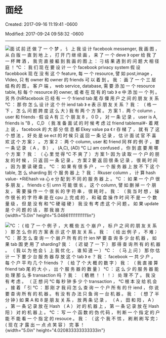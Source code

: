 # 面经 

Created: 2017-09-16 11:19:41 -0600

Modified: 2017-09-24 09:58:32 -0600

---

![面 试 前 还 做 了 一 个 梦 ， 讠 上 我 设 计 facebook messenger, 我 画 图 ， 从 白 版 一 直 到 地 上 ， 打 开 门 继 续 画 ， 来 了 一 个 deve 》 oper 给 我 了 一 杯 睥 酒 ， 我 完 直 接 軀 到 我 画 的 图 上 ： 刁 结 果 遇 到 的 问 题 大 相 径 庭 ！ ℃ ： 我 们 现 在 要 设 计 一 个 facebook privacy system 假 设 facebbook 现 在 没 有 这 个 feature, 每 一 个 resource, 譬 如 post,image ， Vldeo, 只 有 owner 和 owner 的 friends 可 以 着 到 。 我 ： 画 了 一 个 三 层 结 构 的 图 。 客 户 端 ， web service, database, 需 要 添 加 一 个 resource table, 标 每 个 resource 的 owner, 或 者 在 现 有 的 tab 》 e 中 添 加 一 个 列 。 另 外 {hiRfacebook 已 经 有 一 个 friend tab 尾 存 僳 用 户 之 间 的 朋 友 关 系 ℃ ： 那 你 怎 么 设 计 这 个 什 iend tab 》 e 表 示 朋 友 关 系 ？ 我 ： （ 格 一 下 ， 怎 么 问 题 跨 度 这 么 大 } 我 有 两 个 方 案 。 方 案 1 ．两 个 column ， user 和 friends · 假 设 A 有 三 个 朋 友 8 ， 0 D ， 对 一 条 记 录 ， user is A, friends is "B ， C,D （ 我 准 备 面 试 的 时 候 考 虑 过 friend tablemal#- 着 飕 上 说 ， facebook 的 大 部 分 信 息 都 Ekey value pa 《 r 存 槠 了 ， 就 有 了 这 个 想 法 ， 好 处 是 se ect 的 时 候 只 返 回 一 条 记 录 ， 估 计 面 试 官 不 喜 欢 这 个 方 案 冫 。 方 案 2 ： 两 个 column, user 和 friend 同 样 的 例 子 ， 要 一 条 记 录 （ A ， B ） ， (A,C), (AD) ℃ 凵 am confused ， 你 到 底 要 用 哪 个 方 案 ？ 我 ： （ 心 里 觉 得 ℃ 不 爽 了 ） 方 案 1- 因 为 读 取 一 个 户 的 朋 友 的 时 候 ， 只 返 回 一 条 记 录 。 方 案 2 要 返 回 很 条 记 录 ， 很 耗 时 间 ， 因 为 要 读 硬 盘 。 ℃ ： 如 果 有 很 多 户 ， 一 个 服 务 器 上 放 不 下 这 个 table, 怎 么 sharding 到 个 服 务 器 上 ？ 我 ： *R*kuser column ， 计 算 hash value- *RiEhash va 心 e 分 配 到 不 同 的 服 务 器 上 。 ℃ ： 如 果 一 个 户 很 多 朋 友 ， friends c 引 umn 可 能 很 长 。 这 个 column, 譬 如 删 掉 一 个 朋 友 ， 需 要 操 作 一 个 很 长 的 字 符 串 ， 很 耗 时 。 我 ： （ 我 当 时 想 ， 操 作 很 长 的 字 符 串 是 在 cpu 上 完 成 的 ， 和 磁 盘 操 作 时 间 不 是 一 个 数 量 级 ， 但 是 没 有 和 ℃ 硬 碰 硬 ） 我 没 有 考 虑 这 个 问 题 。 如 果 update 是 个 问 题 的 话 ， 那 我 崩 方 ](../../media/Example-User-System-面经-image1.png){width="5.0in" height="5.048611111111111in"}



![℃ ： { 给 了 一 个 例 子 ， 大 概 些 五 个 崩 户 ， 标 户 之 间 的 朋 友 关 系 ） 那 怎 么 你 的 方 案 表 示 这 个 朋 友 关 系 。 我 ： （ 给 出 例 子 ， 不 难 冫 ℃ ： 那 怎 么 查 询 一 个 崩 户 所 有 的 什 ien № 要 杳 询 多 少 台 机 器 ， 如 果 tab 圄 吏 用 了 sharding? 我 ： （ 迟 疑 了 一 下 〕 那 得 查 询 所 有 的 机 器 。 （ 我 以 为 他 会 讠 上 我 优 化 ， 谁 知 道 一 ） ℃ ： （ 马 上 问 ） 那 你 估 计 一 下 要 少 台 服 务 器 存 放 这 个 tab 》 e ？ 我 ： facebook 一 共 少 户 ， 每 个 户 平 均 几 个 friends ？ （ 给 了 个 大 概 的 数 字 ） 我 ： （ 我 直 接 算 friend tab 尾 的 大 小 ， 出 个 服 务 器 的 数 量 〕 ℃ ： 这 么 少 的 服 务 器 能 处 理 那 么 多 transaction 吗 ？ 我 ： （ 粞 糕 ！ ！ ！ 冫 处 理 不 了 。 我 没 有 考 虑 。 （ 正 想 问 ℃ 每 秒 钟 多 少 个 transaction ， ℃ 根 本 没 给 机 会 ， 接 着 「 引 ℃ ： 那 刚 才 我 闷 怎 么 查 询 一 个 户 所 有 的 什 iend ， 你 说 要 杳 询 所 有 的 机 器 。 有 没 有 办 法 只 鱼 询 一 台 机 器 。 我 ： （ 想 了 半 分 钟 } 如 果 A 和 8 是 朋 友 关 系 ， 放 两 条 记 录 ， （ A ， 田 和 阳 ， A ） ， 第 一 条 记 录 放 在 Hash （ A ） 对 的 机 器 上 ， 第 一 条 记 录 放 在 Hash 阳 ） 对 的 机 器 上 。 ℃ ： 写 一 个 函 数 的 伪 代 码 ， 判 断 一 个 指 定 的 户 能 不 能 看 一 个 指 定 的 resouce 。 我 ： （ 这 个 我 不 怵 ， 刷 刷 刷 写 完 冫 { 现 在 才 露 出 一 点 点 笑 容 ） 完 事 ！ ](../../media/Example-User-System-面经-image2.png){width="5.0in" height="4.020833333333333in"}




